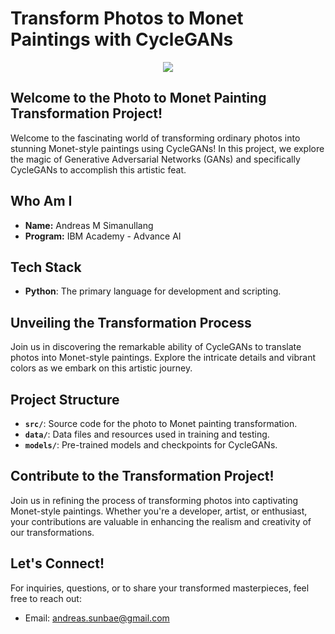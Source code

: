 # Transform Photos to Monet Paintings with CycleGANs

<p align="center">
  <img src="https://cdn.analyticsvidhya.com/wp-content/uploads/2023/08/CycleGAN_W0Tmcrc.png">
</p>

## Welcome to the Photo to Monet Painting Transformation Project!

Welcome to the fascinating world of transforming ordinary photos into stunning Monet-style paintings using CycleGANs! In this project, we explore the magic of Generative Adversarial Networks (GANs) and specifically CycleGANs to accomplish this artistic feat.

## Who Am I

- **Name:** Andreas M Simanullang
- **Program:** IBM Academy - Advance AI

## Tech Stack

- **Python**: The primary language for development and scripting.

## Unveiling the Transformation Process

Join us in discovering the remarkable ability of CycleGANs to translate photos into Monet-style paintings. Explore the intricate details and vibrant colors as we embark on this artistic journey.

## Project Structure

- **`src/`**: Source code for the photo to Monet painting transformation.
- **`data/`**: Data files and resources used in training and testing.
- **`models/`**: Pre-trained models and checkpoints for CycleGANs.

## Contribute to the Transformation Project!

Join us in refining the process of transforming photos into captivating Monet-style paintings. Whether you're a developer, artist, or enthusiast, your contributions are valuable in enhancing the realism and creativity of our transformations.

## Let's Connect!

For inquiries, questions, or to share your transformed masterpieces, feel free to reach out:
- Email: andreas.sunbae@gmail.com


